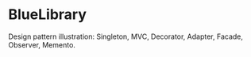 # BlueLibrary
Design pattern illustration: Singleton, MVC, Decorator, Adapter, Facade, Observer, Memento.
